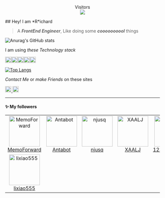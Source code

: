 <p align="center"> 
  Visitors<br><img src="https://profile-counter.glitch.me/SilenceRichard/count.svg" />
</p>
## Hey! I am *R*ichard

> A ***FrontEnd*** ***Engineer***, Like doing some ***coooooooool*** things

![Anurag's GitHub stats](https://github-readme-stats.vercel.app/api?username=SilenceRichard&count_private=true&theme=radical&include_all_commits=true)

I am using *these Technology stack*

<img src="https://img.shields.io/badge/JavaScript-323330?style=for-the-badge&logo=javascript&logoColor=F7DF1E" height="20px" /><img src="https://img.shields.io/badge/TypeScript-007ACC?style=for-the-badge&logo=typescript&logoColor=white" height="20px" /><img src="https://img.shields.io/badge/Node.js-339933?style=for-the-badge&logo=nodedotjs&logoColor=white" height="20px" /><img src="https://img.shields.io/badge/React-20232A?style=for-the-badge&logo=react&logoColor=61DAFB" height="20px" /><img src="https://img.shields.io/badge/Vue.js-35495E?style=for-the-badge&logo=vuedotjs&logoColor=4FC08D" height="20px" />


[![Top Langs](https://github-readme-stats.vercel.app/api/top-langs/?username=anuraghazra&layout=compact)](https://github.com/anuraghazra/github-readme-stats)

  
*Contact Me* or *make Friends* on these sites

<a href="https://silencerichard.github.io/my-blog/">
  <img height="20px" src="https://img.shields.io/badge/Blogger-FF5722?style=for-the-badge&logo=blogger&logoColor=white">
</a>
<a href="https://twitter.com/silenceRichard1">
  <img height="20px" src="https://img.shields.io/badge/Twitter-1DA1F2?style=for-the-badge&logo=twitter&logoColor=white">
</a>

---
#### :sparkles: My followers
<!--START_SECTION:top-followers-->
<table>
  <tr>
<td align="center">
              <a href="https://github.com/MemoForward">
                <img src="https://avatars.githubusercontent.com/u/29476052?v=4" width="100px;" alt="MemoForward"/>
                </a>
              <br />
             <a href="https://github.com/MemoForward">MemoForward</a>
            </td>
            <td align="center">
              <a href="https://github.com/Antabot">
                <img src="https://avatars.githubusercontent.com/u/37368613?v=4" width="100px;" alt="Antabot"/>
                </a>
              <br />
             <a href="https://github.com/Antabot">Antabot</a>
            </td>
            <td align="center">
              <a href="https://github.com/njusq">
                <img src="https://avatars.githubusercontent.com/u/38641314?v=4" width="100px;" alt="njusq"/>
                </a>
              <br />
             <a href="https://github.com/njusq">njusq</a>
            </td>
            <td align="center">
              <a href="https://github.com/XAALJ">
                <img src="https://avatars.githubusercontent.com/u/44630193?v=4" width="100px;" alt="XAALJ"/>
                </a>
              <br />
             <a href="https://github.com/XAALJ">XAALJ</a>
            </td>
            <td align="center">
              <a href="https://github.com/123maple321">
                <img src="https://avatars.githubusercontent.com/u/48006362?v=4" width="100px;" alt="123maple321"/>
                </a>
              <br />
             <a href="https://github.com/123maple321">123maple321</a>
            </td>
            <td align="center">
              <a href="https://github.com/Ducky-Suki">
                <img src="https://avatars.githubusercontent.com/u/49588549?v=4" width="100px;" alt="Ducky-Suki"/>
                </a>
              <br />
             <a href="https://github.com/Ducky-Suki">Ducky-Suki</a>
            </td>
            <td align="center">
              <a href="https://github.com/luweifengCtoa">
                <img src="https://avatars.githubusercontent.com/u/57134639?v=4" width="100px;" alt="luweifengCtoa"/>
                </a>
              <br />
             <a href="https://github.com/luweifengCtoa">luweifengCtoa</a>
            </td>
              </tr>
  <tr>
<td align="center">
              <a href="https://github.com/lixiao555">
                <img src="https://avatars.githubusercontent.com/u/64315478?v=4" width="100px;" alt="lixiao555"/>
                </a>
              <br />
             <a href="https://github.com/lixiao555">lixiao555</a>
            </td>
              </tr>
</table>
<!--END_SECTION:top-followers-->

